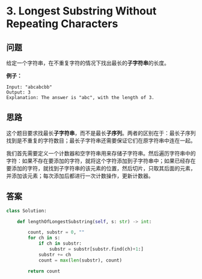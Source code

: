 # 3. Longest Substring Without Repeating Characters

## 问题

给定一个字符串，在不重复字符的情况下找出最长的**子字符串**的长度。

**例子：**

```
Input: "abcabcbb"
Output: 3 
Explanation: The answer is "abc", with the length of 3.
```

## 思路

这个题目要求找最长**子字符串**，而不是最长**子序列**。两者的区别在于：最长子序列找到是不重复的字符数目；最长子字符串还需要保证它们在原字符串中连在一起。

我们首先需要定义一个计数器和空字符串用来存储子字符串。然后遍历字符串中的字符：如果不存在要添加的字符，就将这个字符添加到子字符串中；如果已经存在要添加的字符，就找到子字符串的该元素的位置，然后切片，只取其后面的元素，并添加该元素；每次添加后都进行一次计数操作，更新计数器。

## 答案

```python
class Solution:

    def lengthOfLongestSubstring(self, s: str) -> int:

        count, substr = 0, ""
        for ch in s:
            if ch in substr:
                substr = substr[substr.find(ch)+1:]
            substr += ch
            count = max(len(substr), count)

        return count
```

